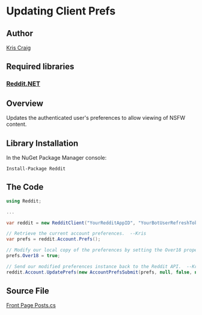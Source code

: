 # Updating Client Prefs

## Author

[Kris Craig](../../../docs/contributors/Kris%20Craig.md)

## Required libraries

### [Reddit.NET](https://github.com/sirkris/Reddit.NET)

## Overview

Updates the authenticated user's preferences to allow viewing of NSFW content.

## Library Installation

In the NuGet Package Manager console:

    Install-Package Reddit

## The Code

```c#
using Reddit;

...

var reddit = new RedditClient("YourRedditAppID", "YourBotUserRefreshToken");

// Retrieve the current account preferences.  --Kris
var prefs = reddit.Account.Prefs();

// Modify our local copy of the preferences by setting the Over18 property to true.  --Kris
prefs.Over18 = true;

// Send our modified preferences instance back to the Reddit API.  --Kris
reddit.Account.UpdatePrefs(new AccountPrefsSubmit(prefs, null, false, null));
```

## Source File

[Front Page Posts.cs](src/Front%20Page%20Posts.cs)
